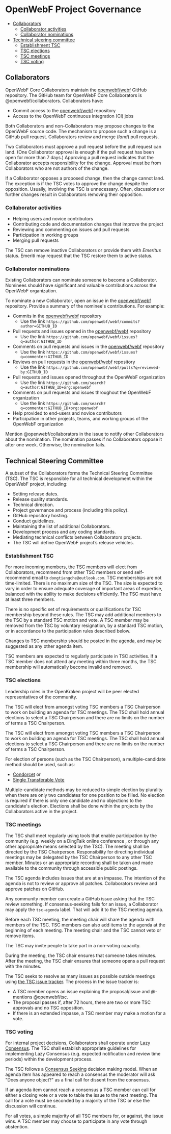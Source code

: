 # OpenWebF Project Governance

<!-- TOC -->

* [Collaborators](#collaborators)
  * [Collaborator activities](#collaborator-activities)
  * [Collaborator nominations](#collaborator-nominations)
* [Technical steering committee](#technical-steering-committee)
  * [Establishment TSC](#establishment-tsc)
  * [TSC elections](#tsc-elections)
  * [TSC meetings](#tsc-meetings)
  * [TSC voting](#tsc-voting)

<!-- /TOC -->

## Collaborators

OpenWebF Core Collaborators maintain the [openwebf/webf][] GitHub repository.
The GitHub team for OpenWebF Core Collaborators is @openwebf/collaborators.
Collaborators have:

* Commit access to the [openwebf/webf][] repository
* Access to the OpenWebF continuous integration (CI) jobs

Both Collaborators and non-Collaborators may propose changes to the OpenWebF
source code. The mechanism to propose such a change is a GitHub pull request.
Collaborators review and merge (_land_) pull requests.

Two Collaborators must approve a pull request before the pull request can land.
(One Collaborator approval is enough if the pull request has been open for more
than 7 days.) Approving a pull request indicates that the Collaborator accepts
responsibility for the change. Approval must be from Collaborators who are not
authors of the change.

If a Collaborator opposes a proposed change, then the change cannot land. The
exception is if the TSC votes to approve the change despite the opposition.
Usually, involving the TSC is unnecessary. Often, discussions or further changes
result in Collaborators removing their opposition.

### Collaborator activities

* Helping users and novice contributors
* Contributing code and documentation changes that improve the project
* Reviewing and commenting on issues and pull requests
* Participation in working groups
* Merging pull requests

The TSC can remove inactive Collaborators or provide them with _Emeritus_
status. Emeriti may request that the TSC restore them to active status.

### Collaborator nominations

Existing Collaborators can nominate someone to become a Collaborator. Nominees should have significant and valuable contributions across the OpenWebF organization.

To nominate a new Collaborator, open an issue in the [openwebf/webf][] repository. Provide a summary of the nominee's contributions. For example:

* Commits in the [openwebf/webf][] repository
  * Use the link `https://github.com/openwebf/webf/commits?author=GITHUB_ID`
* Pull requests and issues opened in the [openwebf/webf][] repository
  * Use the link `https://github.com/openwebf/webf/issues?q=author:GITHUB_ID`
* Comments on pull requests and issues in the [openwebf/webf][] repository
  * Use the link `https://github.com/openwebf/webf/issues?q=commenter:GITHUB_ID`
* Reviews on pull requests in the [openwebf/webf][] repository
  * Use the link `https://github.com/openwebf/webf/pulls?q=reviewed-by:GITHUB_ID`
* Pull requests and issues opened throughout the OpenWebF organization
  * Use the link  `https://github.com/search?q=author:GITHUB_ID+org:openwebf`
* Comments on pull requests and issues throughout the OpenWebF organization
  * Use the link `https://github.com/search?q=commenter:GITHUB_ID+org:openwebf`
* Help provided to end-users and novice contributors
* Participation in other projects, teams, and working groups of the OpenWebF organization

Mention @openwebf/collaborators in the issue to notify other Collaborators about the nomination.
The nomination passes if no Collaborators oppose it after one week. Otherwise, the nomination fails.

## Technical Steering Committee

A subset of the Collaborators forms the Technical Steering Committee (TSC). The TSC is responsible for all technical development within the OpenWebF project, including:

* Setting release dates.
* Release quality standards.
* Technical direction.
* Project governance and process (including this policy).
* GitHub repository hosting.
* Conduct guidelines.
* Maintaining the list of additional Collaborators.
* Development process and any coding standards.
* Mediating technical conflicts between Collaborators projects.
* The TSC will define OpenWebF project’s release vehicles.

### Establishment TSC

For more incoming members, the TSC members will elect from Collaborators, recommend from other TSC members or send self-recommend email to `dongtiangche@outlook.com`. TSC memberships are not time-limited. There is no maximum size of the TSC. The size is expected to vary in order to ensure adequate coverage of important areas of expertise, balanced with the ability to make decisions efficiently. The TSC must have at least three members.

There is no specific set of requirements or qualifications for TSC membership beyond these rules. The TSC may add additional members to the TSC by a standard TSC motion and vote. A TSC member may be removed from the TSC by voluntary resignation, by a standard TSC motion, or in accordance to the participation rules described below.

Changes to TSC membership should be posted in the agenda, and may be suggested as any other agenda item.

TSC members are expected to regularly participate in TSC activities. If a TSC member does not attend any meeting within three months, the TSC membership will automatically become invalid and removed.

### TSC elections

Leadership roles in the OpenKraken project will be peer elected representatives of the community.

The TSC will elect from amongst voting TSC members a TSC Chairperson to work on building an agenda for TSC meetings.
The TSC shall hold annual elections to select a TSC Chairperson and
there are no limits on the number of terms a TSC Chairperson.

The TSC will elect from amongst voting TSC members a TSC Chairperson to work
on building an agenda for TSC meetings.
The TSC shall hold annual elections to select a TSC Chairperson and
there are no limits on the number of terms a TSC Chairperson.

For election of persons (such as the TSC Chairperson), a multiple-candidate
method should be used, such as:

* [Condorcet][] or
* [Single Transferable Vote][]

Multiple-candidate methods may be reduced to simple election by plurality
when there are only two candidates for one position to be filled. No
election is required if there is only one candidate and no objections to
the candidate's election. Elections shall be done within the projects by
the Collaborators active in the project.

### TSC meetings

The TSC shall meet regularly using tools that enable participation by the community (e.g. weekly on a DingTalk online conference
, or through any other appropriate means selected by the TSC). The meeting shall be directed by the TSC Chairperson. Responsibility for directing individual meetings may be delegated by the TSC Chairperson to any other TSC member. Minutes or an appropriate recording shall be taken and made available to the community through accessible public postings.

The TSC agenda includes issues that are at an impasse. The intention of the
agenda is not to review or approve all patches. Collaborators review and approve
patches on GitHub.

Any community member can create a GitHub issue asking that the TSC review
something. If consensus-seeking fails for an issue, a Collaborator may apply the
`tsc-agenda` label. That will add it to the TSC meeting agenda.

Before each TSC meeting, the meeting chair will share the agenda with members of
the TSC. TSC members can also add items to the agenda at the beginning of each
meeting. The meeting chair and the TSC cannot veto or remove items.

The TSC may invite people to take part in a non-voting capacity.

During the meeting, the TSC chair ensures that someone takes minutes. After the
meeting, the TSC chair ensures that someone opens a pull request with the
minutes.

The TSC seeks to resolve as many issues as possible outside meetings using
[the TSC issue tracker](https://github.com/openwebf/TSC/issues). The process in
the issue tracker is:

* A TSC member opens an issue explaining the proposal/issue and @-mentions
  @openwebf/tsc.
* The proposal passes if, after 72 hours, there are two or more TSC approvals
  and no TSC opposition.
* If there is an extended impasse, a TSC member may make a motion for a vote.

### TSC voting

For internal project decisions, Collaborators shall operate under [Lazy Consensus][].
The TSC shall establish appropriate guidelines for implementing Lazy Consensus
(e.g. expected notification and review time periods) within the development process.

The TSC follows a [Consensus Seeking][] decision making model. When an agenda 
item has appeared to reach a consensus the moderator will ask "Does anyone object?"
as a final call for dissent from the consensus.

If an agenda item cannot reach a consensus a TSC member can call for either a
closing vote or a vote to table the issue to the next meeting.
The call for a vote must be seconded by a majority of the TSC or else the discussion will continue.

For all votes, a simple majority of all TSC members for, or against, the issue wins.
A TSC member may choose to participate in any vote through abstention.


[openwebf/webf]: https://github.com/openwebf/webf
[Lazy Consensus]: https://community.apache.org/committers/lazyConsensus.html
[Consensus Seeking]: https://en.wikipedia.org/wiki/Consensus-seeking_decision-making
[Condorcet]: https://en.wikipedia.org/wiki/Condorcet_method
[Single Transferable Vote]: https://en.wikipedia.org/wiki/Single_transferable_vote
